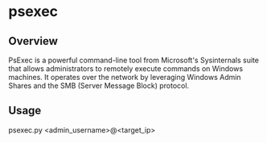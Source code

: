 # psexec

## Overview

PsExec is a powerful command-line tool from Microsoft's Sysinternals suite that allows administrators to remotely execute commands on Windows machines. It operates over the network by leveraging Windows Admin Shares and the SMB (Server Message Block) protocol.

## Usage

psexec.py <admin_username>@<target_ip>